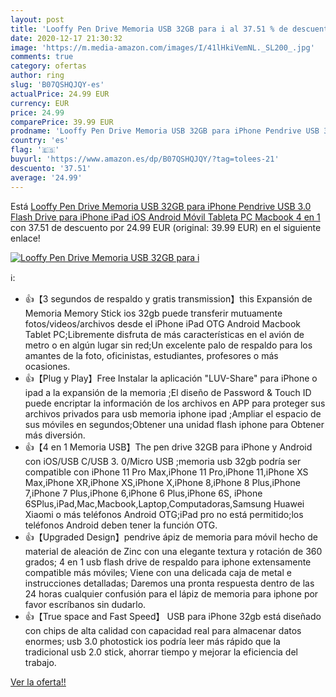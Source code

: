 ```yaml
---
layout: post
title: 'Looffy Pen Drive Memoria USB 32GB para i al 37.51 % de descuento'
date: 2020-12-17 21:30:32
image: 'https://m.media-amazon.com/images/I/41lHkiVemNL._SL200_.jpg'
comments: true
category: ofertas
author: ring
slug: 'B07QSHQJQY-es'
actualPrice: 24.99 EUR
currency: EUR
price: 24.99
comparePrice: 39.99 EUR
prodname: 'Looffy Pen Drive Memoria USB 32GB para iPhone Pendrive USB 3.0 Flash Drive para iPhone iPad iOS Android Móvil Tableta PC Macbook 4 en 1'
country: 'es'
flag: '🇪🇸'
buyurl: 'https://www.amazon.es/dp/B07QSHQJQY/?tag=tolees-21'
descuento: '37.51'
average: '24.99'
---
```


Está [Looffy Pen Drive Memoria USB 32GB para iPhone Pendrive USB 3.0 Flash Drive para iPhone iPad iOS Android Móvil Tableta PC Macbook 4 en 1](https://www.amazon.es/dp/B07QSHQJQY/?tag=tolees-21) con 37.51 de descuento por 24.99 EUR (original: 39.99 EUR) en el siguiente enlace!

[![Looffy Pen Drive Memoria USB 32GB para i](https://m.media-amazon.com/images/I/41lHkiVemNL._SL200_.jpg)](https://www.amazon.es/dp/B07QSHQJQY/?tag=tolees-21)

ℹ️:

- 👍【3 segundos de respaldo y gratis transmission】this Expansión de Memoria Memory Stick ios 32gb puede transferir mutuamente fotos/videos/archivos desde el iPhone iPad OTG Android Macbook Tablet PC;Libremente disfruta de más características en el avión de metro o en algún lugar sin red;Un excelente palo de respaldo para los amantes de la foto, oficinistas, estudiantes, profesores o más ocasiones.
- 👍【Plug y Play】Free Instalar la aplicación "LUV-Share" para iPhone o ipad a la expansión de la memoria ;El diseño de Password & Touch ID puede encriptar la información de los archivos en APP para proteger sus archivos privados para usb memoria iphone ipad ;Ampliar el espacio de sus móviles en segundos;Obtener una unidad flash iphone para Obtener más diversión.
- 👍【4 en 1 Memoria USB】The pen drive 32GB para iPhone y Android con iOS/USB C/USB 3. 0/Micro USB ;memoria usb 32gb podría ser compatible con iPhone 11 Pro Max,iPhone 11 Pro,iPhone 11,iPhone XS Max,iPhone XR,iPhone XS,iPhone X,iPhone 8,iPhone 8 Plus,iPhone 7,iPhone 7 Plus,iPhone 6,iPhone 6 Plus,iPhone 6S, iPhone 6SPlus,iPad,Mac,Macbook,Laptop,Computadoras,Samsung Huawei Xiaomi o más teléfonos Android OTG;iPad pro no está permitido;los teléfonos Android deben tener la función OTG.
- 👍【Upgraded Design】pendrive ápiz de memoria para móvil hecho de material de aleación de Zinc con una elegante textura y rotación de 360 grados; 4 en 1 usb flash drive de respaldo para iphone extensamente compatible más móviles; Viene con una delicada caja de metal e instrucciones detalladas; Daremos una pronta respuesta dentro de las 24 horas cualquier confusión para el lápiz de memoria para iphone por favor escríbanos sin dudarlo.
- 👍【True space and Fast Speed】 USB para iPhone 32gb está diseñado con chips de alta calidad con capacidad real para almacenar datos enormes; usb 3.0 photostick ios podría leer más rápido que la tradicional usb 2.0 stick, ahorrar tiempo y mejorar la eficiencia del trabajo.

[Ver la oferta!!](https://www.amazon.es/dp/B07QSHQJQY/?tag=tolees-21)
